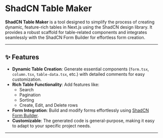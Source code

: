 # ShadCN Table Maker

**ShadCN Table Maker** is a tool designed to simplify the process of creating dynamic, feature-rich tables in Next.js using the ShadCN design library. It provides a robust scaffold for table-related components and integrates seamlessly with the ShadCN Form Builder for effortless form creation.

---

## ✨ Features

- **Dynamic Table Creation**: Generate essential components (`form.tsx`, `column.tsx`, `table-data.tsx`, etc.) with detailed comments for easy customization.
- **Rich Table Functionality**: Add features like:
  - Search
  - Pagination
  - Sorting
  - Create, Edit, and Delete rows
- **Form Integration**: Build and modify forms effortlessly using [ShadCN Form Builder](https://shadcn-form-build.vercel.app).
- **Customizable**: The generated code is general-purpose, making it easy to adapt to your specific project needs.

---

